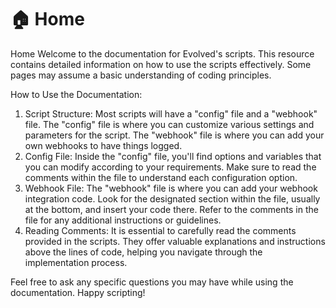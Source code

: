 # 🏠 Home

Home Welcome to the documentation for Evolved's scripts. This resource contains detailed information on how to use the scripts effectively. Some pages may assume a basic understanding of coding principles.

How to Use the Documentation:

1. Script Structure: Most scripts will have a "config" file and a "webhook" file. The "config" file is where you can customize various settings and parameters for the script. The "webhook" file is where you can add your own webhooks to have things logged.
2. Config File: Inside the "config" file, you'll find options and variables that you can modify according to your requirements. Make sure to read the comments within the file to understand each configuration option.
3. Webhook File: The "webhook" file is where you can add your webhook integration code. Look for the designated section within the file, usually at the bottom, and insert your code there. Refer to the comments in the file for any additional instructions or guidelines.
4. Reading Comments: It is essential to carefully read the comments provided in the scripts. They offer valuable explanations and instructions above the lines of code, helping you navigate through the implementation process.

Feel free to ask any specific questions you may have while using the documentation. Happy scripting!
